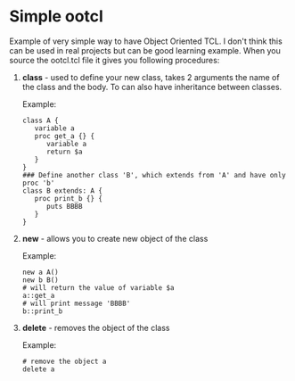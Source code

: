# Simple ootcl

Example of very simple way to have Object Oriented TCL. I don't think this can be used in real projects but can be good learning example.
When you source the ootcl.tcl file it gives you following procedures:

1. **class** - used to define your new class, takes 2 arguments the name of the class and the body. To can also have inheritance between classes.

   Example:
   ```
   class A {
      variable a
      proc get_a {} {
         variable a
         return $a
      }
   }
   ### Define another class 'B', which extends from 'A' and have only proc 'b'
   class B extends: A {
      proc print_b {} {
         puts BBBB
      }
   }
   
   ```

2. **new** - allows you to create new object of the class

   Example:
   ```
   new a A()
   new b B()
   # will return the value of variable $a
   a::get_a 
   # will print message 'BBBB'
   b::print_b
   ```
   
3. **delete** - removes the object of the class
   
   Example:
   ```
   # remove the object a
   delete a
   ```
   
   
   



